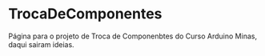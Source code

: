 # TrocaDeComponentes
Página para o projeto de Troca de Componenbtes do Curso Arduino Minas, daqui sairam ideias.
